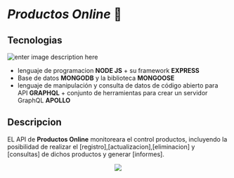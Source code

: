 # _Productos Online_  🛒

## Tecnologias

![enter image description here](https://miro.medium.com/max/2756/1*rV8XbNaeIvjBiHaVxXtEEA.png)

- lenguaje de programacion **NODE JS** + su framework **EXPRESS**
- Base de datos **MONGODB** y la biblioteca **MONGOOSE**
- lenguaje de manipulación y consulta de datos de código abierto para API **GRAPHQL** + conjunto de herramientas para crear un servidor GraphQL **APOLLO**

## Descripcion

EL API de **Productos Online** monitoreara el control productos, incluyendo la posibilidad de realizar el [registro],[actualizacion],[eliminacion] y [consultas] de dichos productos y generar [informes].

<p align="center">
  <img src="https://emojipedia-us.s3.dualstack.us-west-1.amazonaws.com/thumbs/160/facebook/158/shopping-trolley_1f6d2.png">
</p>
